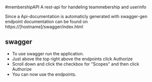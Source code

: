 #membershipAPI
A rest-api for handeling teammebership and userinfo

Since a Api-documentation is automaticly generated with swagger-gen endpoint documentation can be found on https://[hostname]/swagger/index.html

## swagger
- To use swagger run the application.
- Just above the top right above the endpoints click Authorize
- Scroll down and click the checkbox for "Scopes" and then click Authorize
- You can now use the endpoints.